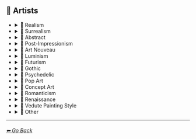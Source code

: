 ## 📔 Artists


- <details><summary>📔 Realism</summary>

	| Keyword        | Example      |
	| ------------- |:-------------:|
	|Painting by Ivan Shishkin| <img src="https://github.com/willwulfken/MidJourney-Styles-and-Keywords/blob/main/MidJourney%20Styles%20(sphere)/sphere_paintingbyIvanShishkin.png?raw=true" width="256" /> |
	|Painting by Zdzislaw Beksinski| <img src="https://github.com/willwulfken/MidJourney-Styles-and-Keywords/blob/main/MidJourney%20Styles%20(sphere)/sphere_paintingbyZdzislawBeksinski.png?raw=true" width="256" /> |
	|Painting by Claude Lorrain| <img src="https://github.com/willwulfken/MidJourney-Styles-and-Keywords/blob/main/MidJourney%20Styles%20(sphere)/sphere_paintingbyClaudeLorrain.png?raw=true" width="256" /> |
	|Painting by Edward Hopper| <img src="https://github.com/willwulfken/MidJourney-Styles-and-Keywords/blob/main/MidJourney%20Styles%20(sphere)/sphere_paintingbyEdwardHopper.png?raw=true" width="256" /> |
	|Painting by Vilhelm Hammershoi| <img src="https://github.com/willwulfken/MidJourney-Styles-and-Keywords/blob/main/MidJourney%20Styles%20(sphere)/sphere_paintingbyVilhelmHammershoi.png?raw=true" width="256" /> |

  </details>


- <details><summary>📔 Surrealism</summary>

	| Keyword        | Example      |
	| ------------- |:-------------:|
	|Painting by Salvador Dali| <img src="https://github.com/willwulfken/MidJourney-Styles-and-Keywords/blob/main/MidJourney%20Styles%20(sphere)/sphere_paintingbySalvadorDali.png?raw=true" width="256" /> | 
	|Painting by Pablo Picasso| <img src="https://github.com/willwulfken/MidJourney-Styles-and-Keywords/blob/main/MidJourney%20Styles%20(sphere)/sphere_PaintingByPabloPicasso.png?raw=true" width="256" /> |
	|Painting by Max Ernst| <img src="https://github.com/willwulfken/MidJourney-Styles-and-Keywords/blob/main/MidJourney%20Styles%20(sphere)/sphere_paintingbyMaxErnst.png?raw=true" width="256" /> |
	|Painting by Rene Magritte| <img src="https://github.com/willwulfken/MidJourney-Styles-and-Keywords/blob/main/MidJourney%20Styles%20(sphere)/sphere_paintingbyReneMagritte.png?raw=true" width="256" /> |

  </details>


- <details><summary>📔 Abstract</summary>

	| Keyword        | Example      |
	| ------------- |:-------------:|
	|Painting by Wassily Kandinsky| <img src="https://github.com/willwulfken/MidJourney-Styles-and-Keywords/blob/main/MidJourney%20Styles%20(sphere)/sphere_PaintingByWassilyKandinsky.png?raw=true" width="256" /> |

  </details>


- <details><summary>📔 Post-Impressionism</summary>

	| Keyword        | Example      |
	| ------------- |:-------------:|
	|Painting by Van Gogh| <img src="https://github.com/willwulfken/MidJourney-Styles-and-Keywords/blob/main/MidJourney%20Styles%20(sphere)/sphere_paintingbyVanGogh.png?raw=true" width="256" /> | 

  </details>


- <details><summary>📔 Art Nouveau</summary>

	| Keyword        | Example      |
	| ------------- |:-------------:|
	|Painting by Wes Anderson| <img src="https://github.com/willwulfken/MidJourney-Styles-and-Keywords/blob/main/MidJourney%20Styles%20(sphere)/sphere_paintingbyWesAnderson.png?raw=true" width="256" /> |

  </details>


- <details><summary>📔 Luminism</summary>

	| Keyword        | Example      |
	| ------------- |:-------------:|
	|Painting by Albert Bierstadt| <img src="https://github.com/willwulfken/MidJourney-Styles-and-Keywords/blob/main/MidJourney%20Styles%20(sphere)/sphere_paintingbyAlbertBierstadt.png?raw=true" width="256" /> |
	|Painting by Thomas Kinkade| <img src="https://github.com/willwulfken/MidJourney-Styles-and-Keywords/blob/main/MidJourney%20Styles%20(sphere)/sphere_paintingbyThomasKinkade.png?raw=true" width="256" /> |

  </details>


- <details><summary>📔 Futurism</summary>

	| Keyword        | Example      |
	| ------------- |:-------------:|
	|Painting by David Alabo| <img src="https://github.com/willwulfken/MidJourney-Styles-and-Keywords/blob/main/MidJourney%20Styles%20(sphere)/sphere_PaintingByDavidAlabo.png?raw=true" width="256" /> |

  </details>


- <details><summary>📔 Gothic</summary>

	| Keyword        | Example      |
	| ------------- |:-------------:|
	|Painting by Gerald Brom| <img src="https://github.com/willwulfken/MidJourney-Styles-and-Keywords/blob/main/MidJourney%20Styles%20(sphere)/sphere_paintingbyGeraldBrom.png?raw=true" width="256" /> |
	|Painting by Grant Wood| <img src="https://github.com/willwulfken/MidJourney-Styles-and-Keywords/blob/main/MidJourney%20Styles%20(sphere)/sphere_paintingbyGrantWood.png?raw=true" width="256" /> |

  </details>


- <details><summary>📔 Psychedelic</summary>

	| Keyword        | Example      |
	| ------------- |:-------------:|
	|Painting by Alex Grey| <img src="https://github.com/willwulfken/MidJourney-Styles-and-Keywords/blob/main/MidJourney%20Styles%20(sphere)/sphere_paintingbyAlexGrey.png?raw=true" width="256" /> |
	|Painting by Dan Mumford| <img src="https://github.com/willwulfken/MidJourney-Styles-and-Keywords/blob/main/MidJourney%20Styles%20(sphere)/sphere_paintingbyDanmumford.png?raw=true" width="256" /> |

  </details>


- <details><summary>📔 Pop Art</summary>

	| Keyword        | Example      |
	| ------------- |:-------------:|
	|Painting by David Hockney| <img src="https://github.com/willwulfken/MidJourney-Styles-and-Keywords/blob/main/MidJourney%20Styles%20(sphere)/sphere_paintingbyDavidHockney.png?raw=true" width="256" /> |

  </details>


- <details><summary>📔 Concept Art</summary>

	| Keyword        | Example      |
	| ------------- |:-------------:|
	|Painting by Marc Simonetti| <img src="https://github.com/willwulfken/MidJourney-Styles-and-Keywords/blob/main/MidJourney%20Styles%20(sphere)/sphere_paintingbyMarcSimonetti.png?raw=true" width="256" /> |

  </details>


- <details><summary>📔 Romanticism</summary>

	| Keyword        | Example      |
	| ------------- |:-------------:|
	|Painting by John Constable| <img src="https://github.com/willwulfken/MidJourney-Styles-and-Keywords/blob/main/MidJourney%20Styles%20(sphere)/sphere_paintingbyJohnConstable.png?raw=true" width="256" /> |

  </details>


- <details><summary>📔 Renaissance</summary>

	| Keyword        | Example      |
	| ------------- |:-------------:|
	|Painting by Hieronymus Bosch| <img src="https://github.com/willwulfken/MidJourney-Styles-and-Keywords/blob/main/MidJourney%20Styles%20(sphere)/sphere_paintingbyHieronymusBosch.png?raw=true" width="256" /> |

  </details>


- <details><summary>📔 Vedute Painting Style</summary>

	| Keyword        | Example      |
	| ------------- |:-------------:|
	|Painting by Canaletto| <img src="https://github.com/willwulfken/MidJourney-Styles-and-Keywords/blob/main/MidJourney%20Styles%20(sphere)/sphere_paintingbyCanaletto.png?raw=true" width="256" /> |

  </details>


- <details><summary>📔 Other</summary>

	| Keyword        | Example      |
	| ------------- |:-------------:|
	|Painting by John Howe| <img src="https://github.com/willwulfken/MidJourney-Styles-and-Keywords/blob/main/MidJourney%20Styles%20(sphere)/sphere_paintingbyJohnHowe.png?raw=true" width="256" /> |
	|Painting by Hugh Ferriss| <img src="https://github.com/willwulfken/MidJourney-Styles-and-Keywords/blob/main/MidJourney%20Styles%20(sphere)/sphere_paintingbyHughFerriss.png?raw=true" width="256" /> |

  </details>

---
###### [⬅ Go Back](https://github.com/willwulfken/MidJourney-Styles-and-Keywords/blob/main/README.md)